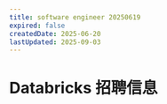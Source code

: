 ```yaml
---
title: software engineer 20250619
expired: false
createdDate: 2025-06-20
lastUpdated: 2025-09-03
---
```


# Databricks 招聘信息

<JobPostingTable job-posting-json-path="databricks/data/software-engineer-20250619.json" />
